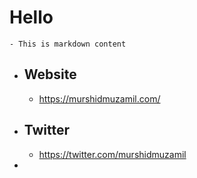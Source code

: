 # Hello
	- This is markdown content
- ## Website
	- https://murshidmuzamil.com/
- ## Twitter
	- https://twitter.com/murshidmuzamil
-